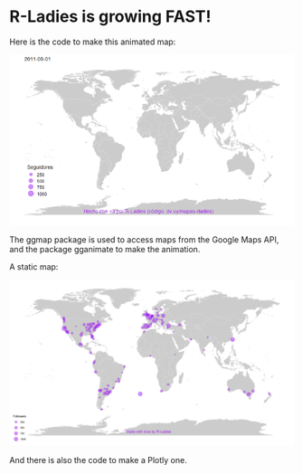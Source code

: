 # R-Ladies is growing FAST!

Here is the code to make this animated map:

![alt tag](https://github.com/rladies/Map-RLadies-Growing/raw/master/rladies_growth.gif)

The ggmap package is used to access maps from the Google Maps API, and the package gganimate to make the animation.

A static map:

![alt tag](https://github.com/rladies/Map-RLadies-Growing/raw/master/static.png)

And there is also the code to make a Plotly one.
